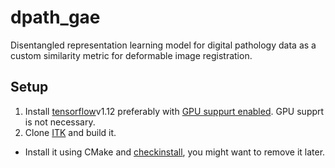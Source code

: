 # dpath_gae
Disentangled representation learning model for digital pathology data as a custom similarity metric for deformable image registration.

## Setup
1.  Install [tensorflow](https://www.tensorflow.org/install/pip)v1.12 preferably with [GPU suppurt enabled](https://www.tensorflow.org/install/gpu). GPU supprt is not necessary.
2. Clone [ITK](https://github.com/InsightSoftwareConsortium/ITK) and build it.
  * Install it using CMake and [checkinstall](https://debian-administration.org/article/147/Installing_packages_from_source_code_with_checkinstall), you might want to remove it later.
